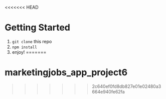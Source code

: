 <<<<<<< HEAD
# Getting Started

1. `git clone` this repo
2. `npm install`
3. enjoy!
=======
# marketingjobs_app_project6
>>>>>>> 2c640ef0fd8db827e01e02480a3664e940fe62fa
